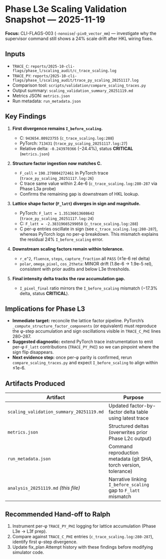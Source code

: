 # Phase L3e Scaling Validation Snapshot — 2025-11-19

**Focus:** CLI-FLAGS-003 (`-nonoise`/`-pix0_vector_mm`) — investigate why the supervisor command still shows a 24% scale drift after HKL wiring fixes.

## Inputs
- `TRACE_C`: `reports/2025-10-cli-flags/phase_l/scaling_audit/c_trace_scaling.log`
- `TRACE_PY`: `reports/2025-10-cli-flags/phase_l/scaling_audit/trace_py_scaling_20251117.log`
- Comparison tool: `scripts/validation/compare_scaling_traces.py`
- Output summary: `scaling_validation_summary_20251119.md`
- Metrics JSON: `metrics.json`
- Run metadata: `run_metadata.json`

## Key Findings

1. **First divergence remains `I_before_scaling`.**
   - C: `943654.80923755` (`c_trace_scaling.log:288`)
   - PyTorch: `713431` (`trace_py_scaling_20251117.log:27`)
   - Relative delta: `-0.243970366` (−24.4%), status **CRITICAL** (`metrics.json`)

2. **Structure factor ingestion now matches C.**
   - `F_cell` = `190.270004272461` in PyTorch trace (`trace_py_scaling_20251117.log:26`)
   - C trace same value within 2.4e-6 (`c_trace_scaling.log:280-287` via Phase L3a probe)
   - Confirms the remaining gap is downstream of HKL lookup.

3. **Lattice shape factor (`F_latt`) diverges in sign and magnitude.**
   - PyTorch: `F_latt = 1.35136013608642` (`trace_py_scaling_20251117.log:24`)
   - C: `F_latt = -2.38319665299058` (`c_trace_scaling.log:288`)
   - C per-φ entries oscillate in sign (see `c_trace_scaling.log:280-287`), whereas PyTorch logs no per-φ breakdown. This mismatch explains the residual 24% `I_before_scaling` error.

4. **Downstream scaling factors remain within tolerance.**
   - `r_e^2`, `fluence`, `steps`, `capture_fraction` all `PASS` (≤1e-6 rel delta)
   - `polar`, `omega_pixel`, `cos_2theta`: MINOR drift (1.8e-6 → 1.9e-5 rel), consistent with prior audits and below L3e thresholds.

5. **Final intensity delta tracks the raw accumulation gap.**
   - `I_pixel_final` ratio mirrors the `I_before_scaling` mismatch (−17.3% delta, status **CRITICAL**).

## Implications for Phase L3

- **Immediate target:** reconcile the lattice factor pipeline. PyTorch’s `_compute_structure_factor_components` (or equivalent) must reproduce the φ-step accumulation and sign oscillations visible in `TRACE_C_PHI` lines 280–287.
- **Suggested diagnostic:** extend PyTorch trace instrumentation to emit per-φ `F_latt` contributions (`TRACE_PY_PHI`) so we can pinpoint where the sign flip disappears.
- **Next evidence step:** once per-φ parity is confirmed, rerun `compare_scaling_traces.py` and expect `I_before_scaling` to align within ≤1e-6.

## Artifacts Produced

| Artifact | Purpose |
| --- | --- |
| `scaling_validation_summary_20251119.md` | Updated factor-by-factor delta table using latest trace |
| `metrics.json` | Structured deltas (overwrites prior Phase L2c output) |
| `run_metadata.json` | Command reproduction metadata (git SHA, torch version, tolerance) |
| `analysis_20251119.md` *(this file)* | Narrative linking `I_before_scaling` gap to `F_latt` mismatch |

## Recommended Hand-off to Ralph

1. Instrument per-φ `TRACE_PY_PHI` logging for lattice accumulation (Phase L3e → L3f prep).
2. Compare against `TRACE_C_PHI` entries (`c_trace_scaling.log:280-287`), identify first φ-step divergence.
3. Update fix_plan Attempt history with these findings before modifying simulator code.


